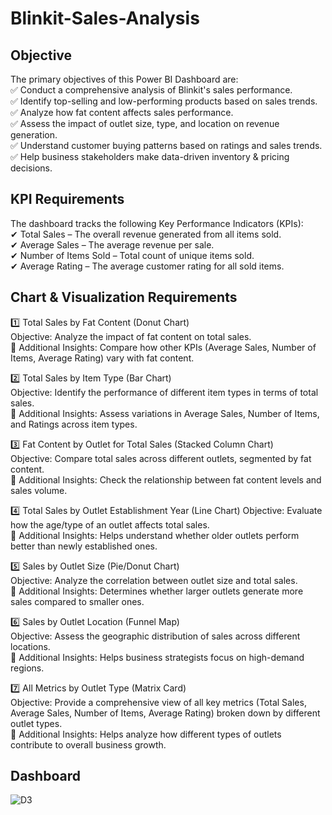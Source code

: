 # Blinkit-Sales-Analysis
## Objective
The primary objectives of this Power BI Dashboard are:
<br>
✅ Conduct a comprehensive analysis of Blinkit's sales performance.
<br>
✅ Identify top-selling and low-performing products based on sales trends.
<br>
✅ Analyze how fat content affects sales performance.
<br>
✅ Assess the impact of outlet size, type, and location on revenue generation.
<br>
✅ Understand customer buying patterns based on ratings and sales trends.
<br>
✅ Help business stakeholders make data-driven inventory & pricing decisions.

## KPI Requirements
The dashboard tracks the following Key Performance Indicators (KPIs):
<br>
✔ Total Sales – The overall revenue generated from all items sold.
<br>
✔ Average Sales – The average revenue per sale.
<br>
✔ Number of Items Sold – Total count of unique items sold.
<br>
✔ Average Rating – The average customer rating for all sold items.

##  Chart & Visualization Requirements

1️⃣ Total Sales by Fat Content (Donut Chart)
<br>
Objective: Analyze the impact of fat content on total sales.
<br>
📌 Additional Insights: Compare how other KPIs (Average Sales, Number of Items, Average Rating) vary with fat content.
<br>

2️⃣ Total Sales by Item Type (Bar Chart)
<br>
Objective: Identify the performance of different item types in terms of total sales.
<br>
📌 Additional Insights: Assess variations in Average Sales, Number of Items, and Ratings across item types.
<br>

3️⃣ Fat Content by Outlet for Total Sales (Stacked Column Chart)
<br>
Objective: Compare total sales across different outlets, segmented by fat content.
<br>
📌 Additional Insights: Check the relationship between fat content levels and sales volume.

4️⃣ Total Sales by Outlet Establishment Year (Line Chart)
Objective: Evaluate how the age/type of an outlet affects total sales.
<br>
📌 Additional Insights: Helps understand whether older outlets perform better than newly established ones.

5️⃣ Sales by Outlet Size (Pie/Donut Chart)
<br>
Objective: Analyze the correlation between outlet size and total sales.
<br>
📌 Additional Insights: Determines whether larger outlets generate more sales compared to smaller ones.

6️⃣ Sales by Outlet Location (Funnel Map)
<br>
Objective: Assess the geographic distribution of sales across different locations.
<br>
📌 Additional Insights: Helps business strategists focus on high-demand regions.

7️⃣ All Metrics by Outlet Type (Matrix Card)
<br>
Objective: Provide a comprehensive view of all key metrics (Total Sales, Average Sales, Number of Items, Average Rating) broken down by different outlet types.
<br>
📌 Additional Insights: Helps analyze how different types of outlets contribute to overall business growth.

## Dashboard
![D3](https://github.com/user-attachments/assets/b9619ace-e7fa-472d-83fc-be36ca95af2a)


